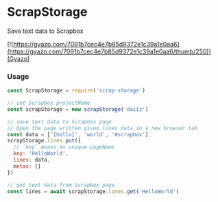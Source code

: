 # ScrapStorage

Save text data to Scrapbox

[![https://gyazo.com/7091b7cec4e7b85d9372e1c39a1e0aa6](https://gyazo.com/7091b7cec4e7b85d9372e1c39a1e0aa6/thumb/250)](Gyazo)

### Usage
```js
const ScrapStorage = require('scrap-storage')

// set Scrapbox projectName
const scrapStorage = new scrapStorage('daiiz')

// save text data to Scrapbox page
// Open the page written given lines data in a new browser tab
const data = ['[hello]', 'world', '#scrapbox']
scrapStorage.lines.put({
  // `key` means an unique pageName
  key: 'HelloWorld',
  lines: data,
  metas: []
})

// get text data from Scrapbox page
const lines = await scrapStorage.lines.get('HelloWorld')
```